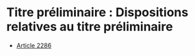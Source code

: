 # Titre préliminaire : Dispositions relatives au titre préliminaire

- [Article 2286](article-2286.md)

